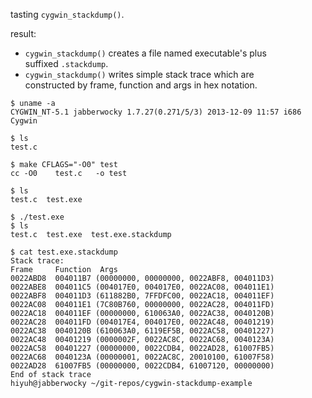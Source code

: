 tasting `cygwin_stackdump()`.

result:

* `cygwin_stackdump()` creates a file named executable's plus  
  suffixed `.stackdump`.
* `cygwin_stackdump()` writes simple stack trace which are  
  constructed by frame, function and args in hex notation.

```
$ uname -a
CYGWIN_NT-5.1 jabberwocky 1.7.27(0.271/5/3) 2013-12-09 11:57 i686 Cygwin

$ ls
test.c

$ make CFLAGS="-O0" test
cc -O0    test.c   -o test

$ ls
test.c  test.exe

$ ./test.exe
$ ls
test.c  test.exe  test.exe.stackdump
 
$ cat test.exe.stackdump
Stack trace:
Frame     Function  Args
0022ABD8  004011B7 (00000000, 00000000, 0022ABF8, 004011D3)
0022ABE8  004011C5 (004017E0, 004017E0, 0022AC08, 004011E1)
0022ABF8  004011D3 (611882B0, 7FFDFC00, 0022AC18, 004011EF)
0022AC08  004011E1 (7C80B760, 00000000, 0022AC28, 004011FD)
0022AC18  004011EF (00000000, 610063A0, 0022AC38, 0040120B)
0022AC28  004011FD (004017E4, 004017E0, 0022AC48, 00401219)
0022AC38  0040120B (610063A0, 6119EF5B, 0022AC58, 00401227)
0022AC48  00401219 (0000002F, 0022AC8C, 0022AC68, 0040123A)
0022AC58  00401227 (00000000, 0022CDB4, 0022AD28, 61007FB5)
0022AC68  0040123A (00000001, 0022AC8C, 20010100, 61007F58)
0022AD28  61007FB5 (00000000, 0022CDB4, 61007120, 00000000)
End of stack trace
hiyuh@jabberwocky ~/git-repos/cygwin-stackdump-example
```
